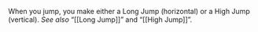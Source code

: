 When you jump, you make either a Long Jump (horizontal) or a High Jump (vertical). _See also_ “[[Long Jump]]” and “[[High Jump]]”.